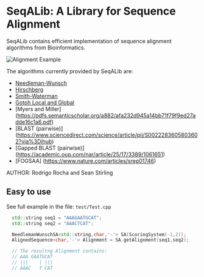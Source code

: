 # SeqALib: A Library for Sequence Alignment

SeqALib contains efficient implementation of sequence alignment algorithms from
Bioinformatics.

![Alignment Example](https://raw.githubusercontent.com/rcorcs/SeqALib/master/doc/alignment-example.png)

The algorithms currently provided by SeqALib are:
* [Needleman-Wunsch](https://en.wikipedia.org/wiki/Needleman%E2%80%93Wunsch_algorithm)
* [Hirschberg](https://en.wikipedia.org/wiki/Hirschberg%27s_algorithm)
* [Smith-Waterman](https://en.wikipedia.org/wiki/Smith%E2%80%93Waterman_algorithm)
* [Gotoh Local and Global](http://helios.mi.parisdescartes.fr/~lomn/Cours/BI/Material2019/gap-penalty-gotoh.pdf)
* [Myers and Miller]
(https://pdfs.semanticscholar.org/a882/afa232d945a14bb71f79f9ed27adde16c1a6.pdf)
* [BLAST (pairwise)]
(https://www.sciencedirect.com/science/article/pii/S0022283605803602?via%3Dihub)
* [Gapped BLAST (pairwise)]
(https://academic.oup.com/nar/article/25/17/3389/1061651)
* [FOGSAA]
(https://www.nature.com/articles/srep01746)

AUTHOR: Rodrigo Rocha and Sean Stirling

## Easy to use

See full example in the file: `test/Test.cpp`

```cpp
  std::string seq1 = "AAAGAATGCAT";
  std::string seq2 = "AAACTCAT";

  NeedlemanWunschSA<std::string,char,'-'> SA(ScoringSystem(-1,2));
  AlignedSequence<char,'-'> Alignment = SA.getAlignment(seq1,seq2);

  // The resultng Alignment contains:
  // AAA GAATGCAT
  // |||    | |||
  // AAAC   T CAT
```

